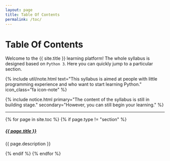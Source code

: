 ```yaml
---
layout: page
title: Table Of Contents
permalink: /toc/
---
```


# Table Of Contents

Welcome to the {{ site.title }} learning platform! The whole syllabus is designed based on `Python 3`.
Here you can quickly jump to a particular section.

{% include util/note.html
    text="This syllabus is aimed at people with little programming experience and who want to start
    learning Python."
    icon_class="fa icon-note"
%}

{% include notice.html
    primary="The content of the syllabus is still in building stage."
    secondary="However, you can still begin your learning."
%}

<div class="section-index">
  <hr class="panel-line">
  {% for page in site.toc %}
    {% if page.type != "section" %}
      <div class="entry">
        <h5>
          <a href="{{ page.url | remove: 'index' | prepend: site.baseurl }}">{{ page.title }}</a>
        </h5>
        <p class="mb-0">{{ page.description }}</p>
      </div>
    {% endif %}
  {% endfor %}
</div>
